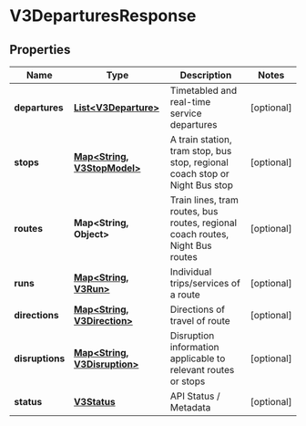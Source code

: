 
# V3DeparturesResponse

## Properties
Name | Type | Description | Notes
------------ | ------------- | ------------- | -------------
**departures** | [**List&lt;V3Departure&gt;**](V3Departure.md) | Timetabled and real-time service departures |  [optional]
**stops** | [**Map&lt;String, V3StopModel&gt;**](V3StopModel.md) | A train station, tram stop, bus stop, regional coach stop or Night Bus stop |  [optional]
**routes** | **Map&lt;String, Object&gt;** | Train lines, tram routes, bus routes, regional coach routes, Night Bus routes |  [optional]
**runs** | [**Map&lt;String, V3Run&gt;**](V3Run.md) | Individual trips/services of a route |  [optional]
**directions** | [**Map&lt;String, V3Direction&gt;**](V3Direction.md) | Directions of travel of route |  [optional]
**disruptions** | [**Map&lt;String, V3Disruption&gt;**](V3Disruption.md) | Disruption information applicable to relevant routes or stops |  [optional]
**status** | [**V3Status**](V3Status.md) | API Status / Metadata |  [optional]



